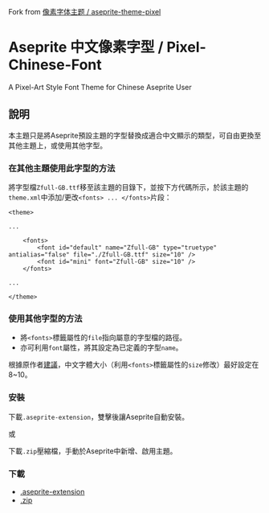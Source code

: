 Fork from [像素字体主题 / aseprite-theme-pixel](https://github.com/J-11/Aseprite-Simplified-Chinese)

# Aseprite 中文像素字型 / Pixel-Chinese-Font

A Pixel-Art Style Font Theme for Chinese Aseprite User  
  
## 說明
本主題只是將Aseprite預設主題的字型替換成適合中文顯示的類型，可自由更換至其他主題上，或使用其他字型。

### 在其他主題使用此字型的方法
將字型檔`Zfull-GB.ttf`移至該主題的目錄下，並按下方代碼所示，於該主題的`theme.xml`中添加/更改`<fonts> ... </fonts>`片段：
```
<theme>

...

    <fonts>
        <font id="default" name="Zfull-GB" type="truetype" antialias="false" file="./Zfull-GB.ttf" size="10" />
        <font id="mini" font="Zfull-GB" size="10" />
    </fonts>
    
...

</theme>
```

### 使用其他字型的方法
- 將`<fonts>`標籤屬性的`file`指向屬意的字型檔的路徑。
- 亦可利用`font`屬性，將其設定為已定義的字型`name`。
  
根據原作者[建議](https://steamcommunity.com/sharedfiles/filedetails/?id=1333477949)，中文字體大小（利用`<fonts>`標籤屬性的`size`修改）最好設定在8~10。

### 安裝
下載`.aseprite-extension`，雙擊後讓Aseprite自動安裝。

或

下載`.zip`壓縮檔，手動於Aseprite中新增、啟用主題。

### 下載
- [.aseprite-extension](pixel-chinese-font-theme.aseprite-extension)
- [.zip](https://github.com/CryMasK/Pixel-Chinese-Font/releases)

